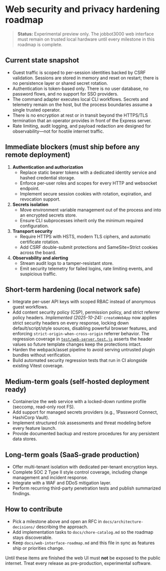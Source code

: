 # Web security and privacy hardening roadmap

> **Status:** Experimental preview only. The jobbot3000 web interface must remain on trusted local
> hardware until every milestone in this roadmap is complete.

## Current state snapshot

- Guest traffic is scoped to per-session identities backed by CSRF validation. Sessions are stored in
  memory and reset on restart; there is no persistence layer or shared secret rotation.
- Authentication is token-based only. There is no user database, no password flows, and no support
  for SSO providers.
- The command adapter executes local CLI workflows. Secrets and telemetry remain on the host, but the
  process boundaries assume a single trusted operator.
- There is no encryption at rest or in transit beyond the HTTPS/TLS termination that an operator
  provides in front of the Express server.
- Rate limiting, audit logging, and payload redaction are designed for observability—not for hostile
  internet traffic.

## Immediate blockers (must ship before any remote deployment)

1. **Authentication and authorization**
   - Replace static bearer tokens with a dedicated identity service and hashed credential storage.
   - Enforce per-user roles and scopes for every HTTP and websocket endpoint.
   - Implement secure session cookies with rotation, expiration, and revocation support.
2. **Secrets isolation**
   - Move environment variable management out of the process and into an encrypted secrets store.
   - Ensure CLI subprocesses inherit only the minimum required configuration.
3. **Transport security**
   - Require HTTPS with HSTS, modern TLS ciphers, and automatic certificate rotation.
   - Add CSRF double-submit protections and SameSite=Strict cookies across the board.
4. **Observability and alerting**
   - Stream audit logs to a tamper-resistant store.
   - Emit security telemetry for failed logins, rate limiting events, and suspicious traffic.

## Short-term hardening (local network safe)

- Integrate per-user API keys with scoped RBAC instead of anonymous guest workflows.
- Add content security policy (CSP), permission policy, and strict referrer policy headers.
  _Implemented (2025-10-24):_ `createWebApp` now applies strict security
  headers on every response, locking down default/script/style sources,
  disabling powerful browser features, and enforcing
  `strict-origin-when-cross-origin` referrer behavior. The regression coverage
  in [`test/web-server.test.js`](../test/web-server.test.js) asserts the header
  values so future template changes keep the protections intact.
- Harden the webpack/asset pipeline to avoid serving untrusted plugin bundles without verification.
- Build automated security regression tests that run in CI alongside existing Vitest coverage.

## Medium-term goals (self-hosted deployment ready)

- Containerize the web service with a locked-down runtime profile (seccomp, read-only root FS).
- Add support for managed secrets providers (e.g., 1Password Connect, HashiCorp Vault).
- Implement structured risk assessments and threat modeling before every feature launch.
- Provide documented backup and restore procedures for any persistent data stores.

## Long-term goals (SaaS-grade production)

- Offer multi-tenant isolation with dedicated per-tenant encryption keys.
- Complete SOC 2 Type II style control coverage, including change management and incident response.
- Integrate with a WAF and DDoS mitigation layer.
- Perform recurring third-party penetration tests and publish summarized findings.

## How to contribute

- Pick a milestone above and open an RFC in `docs/architecture-decisions/` describing the approach.
- Add implementation tasks to `docs/chore-catalog.md` so the roadmap stays discoverable.
- Keep `docs/web-interface-roadmap.md` and this file in sync as features ship or priorities change.

Until these items are finished the web UI must **not** be exposed to the public internet. Treat every
release as pre-production, experimental software.
